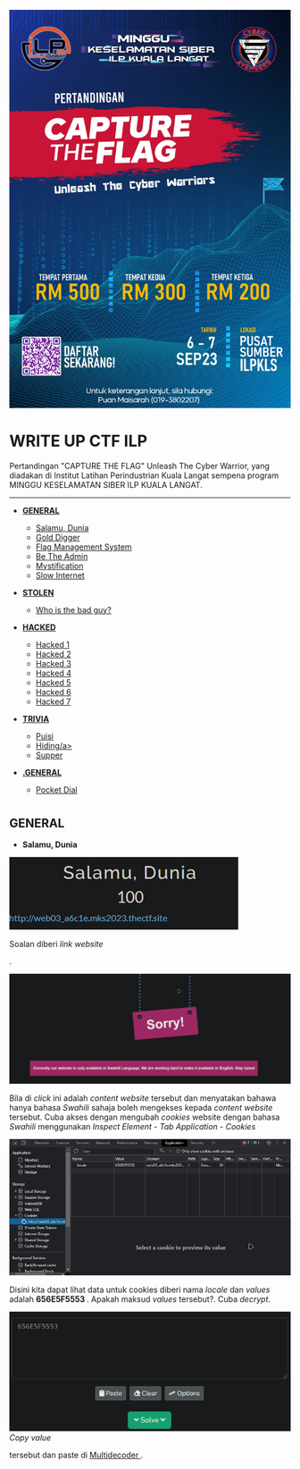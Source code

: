 ![image info](CTFILP/368214536_1269997957221253_7629467549862697930_n.jpg)

<h1> WRITE UP CTF ILP </h1>
Pertandingan "CAPTURE THE FLAG" Unleash The Cyber Warrior, yang diadakan di Institut Latihan Perindustrian Kuala Langat sempena program MINGGU KESELAMATAN SIBER ILP KUALA LANGAT.

<HR>

+ <b><a href="#GENERAL"><strong>GENERAL</strong></a></b>
    - <a href="#Salamu">Salamu, Dunia</a>
    - <a href="#Gold">Gold Digger</a>
    - <a href="#Manage">Flag Management System</a>
    - <a href="#Admin">Be The Admin</a>
    - <a href="#Mystification">Mystification</a>
    - <a href="#Slow">Slow Internet</a>

+ <b><a href="#STOLEN">STOLEN</a></b>
    - <a href="#Whobad">Who is the bad guy?</a>

 + <b><a href="#HACKED">HACKED</a></b>
    - <a href="#hack1">Hacked 1</a>
    - <a href="#hack2">Hacked 2</a>
    - <a href="#hack3">Hacked 3</a>
    - <a href="#hack4">Hacked 4</a>
    - <a href="#hack5">Hacked 5</a>
    - <a href="#hack6">Hacked 6</a>
    - <a href="#hack7">Hacked 7</a>

 + <b><a href="#TRIVIA">TRIVIA</a></b>
    - <a href="#puisi">Puisi</a>
    - <a href="#hiding">Hiding/a>
    - <a href="#supper">Supper</a>
    
 + <b><a href="#GENERALS">.GENERAL</a></b>
    - <a href="#pocket">Pocket Dial</a>

# <h2 id="GENERAL"><strong>GENERAL</strong></h2>

 - <p id="Salamu"><b>Salamu, Dunia</b></p>
 
![image 1](CTFILP/General/1%20-%20Salamu%2C%20Dunia/1.png) 
 <p>Soalan diberi <i>link website</i></p>.
 
![image 2](CTFILP/General/1%20-%20Salamu%2C%20Dunia/2.png) 
 <p>Bila di <i>click</i> ini adalah <i>content website</i> tersebut dan menyatakan bahawa hanya bahasa <i> Swahili </i> sahaja boleh mengekses kepada <i> content website </i> tersebut. Cuba akses dengan mengubah 
 <i>cookies</i> website dengan bahasa <i>Swahili</i> menggunakan <i>Inspect Element - Tab Application - Cookies</i></p>
 
![image 3](CTFILP/General/1%20-%20Salamu%2C%20Dunia/3.png) 
 <p> Disini kita dapat lihat data untuk cookies diberi nama <i> locale </i> dan <i>values</i> adalah <strong> 656E5F5553 </strong>. Apakah maksud <i>values</i> tersebut?. Cuba <i> decrypt</i>. 
     
![image 4](CTFILP/General/1%20-%20Salamu%2C%20Dunia/4.png)      
<i> Copy value</i></p> tersebut dan paste di <a href="https://www.cachesleuth.com/multidecoder/"> Multidecoder </a>.



 

